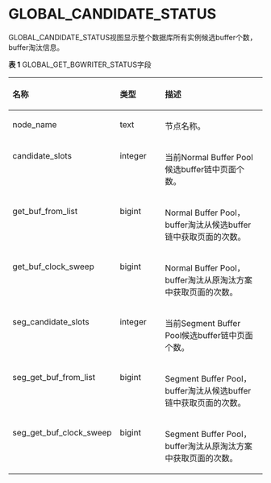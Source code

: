 # GLOBAL\_CANDIDATE\_STATUS

GLOBAL\_CANDIDATE\_STATUS视图显示整个数据库所有实例候选buffer个数，buffer淘汰信息。

**表 1**  GLOBAL\_GET\_BGWRITER\_STATUS字段

<a name="table95071716277"></a>
<table><thead align="left"><tr id="row650117172719"><th class="cellrowborder" valign="top" width="22.55%" id="mcps1.2.4.1.1"><p id="p1505176271"><a name="p1505176271"></a><a name="p1505176271"></a>名称</p>
</th>
<th class="cellrowborder" valign="top" width="20.69%" id="mcps1.2.4.1.2"><p id="p350141722716"><a name="p350141722716"></a><a name="p350141722716"></a>类型</p>
</th>
<th class="cellrowborder" valign="top" width="56.76%" id="mcps1.2.4.1.3"><p id="p150141710279"><a name="p150141710279"></a><a name="p150141710279"></a>描述</p>
</th>
</tr>
</thead>
<tbody><tr id="row150181752713"><td class="cellrowborder" valign="top" width="22.55%" headers="mcps1.2.4.1.1 "><p id="p20501717152716"><a name="p20501717152716"></a><a name="p20501717152716"></a>node_name</p>
</td>
<td class="cellrowborder" valign="top" width="20.69%" headers="mcps1.2.4.1.2 "><p id="p165031792718"><a name="p165031792718"></a><a name="p165031792718"></a>text</p>
</td>
<td class="cellrowborder" valign="top" width="56.76%" headers="mcps1.2.4.1.3 "><p id="p145010176270"><a name="p145010176270"></a><a name="p145010176270"></a>节点名称。</p>
</td>
</tr>
<tr id="row1850161732714"><td class="cellrowborder" valign="top" width="22.55%" headers="mcps1.2.4.1.1 "><p id="p450817152719"><a name="p450817152719"></a><a name="p450817152719"></a>candidate_slots</p>
</td>
<td class="cellrowborder" valign="top" width="20.69%" headers="mcps1.2.4.1.2 "><p id="p077918823010"><a name="p077918823010"></a><a name="p077918823010"></a>integer</p>
</td>
<td class="cellrowborder" valign="top" width="56.76%" headers="mcps1.2.4.1.3 "><p id="p145071752718"><a name="p145071752718"></a><a name="p145071752718"></a>当前Normal Buffer Pool候选buffer链中页面个数。</p>
</td>
</tr>
<tr id="row13501017192710"><td class="cellrowborder" valign="top" width="22.55%" headers="mcps1.2.4.1.1 "><p id="p950141762710"><a name="p950141762710"></a><a name="p950141762710"></a>get_buf_from_list</p>
</td>
<td class="cellrowborder" valign="top" width="20.69%" headers="mcps1.2.4.1.2 "><p id="p135012174277"><a name="p135012174277"></a><a name="p135012174277"></a>bigint</p>
</td>
<td class="cellrowborder" valign="top" width="56.76%" headers="mcps1.2.4.1.3 "><p id="p550317192715"><a name="p550317192715"></a><a name="p550317192715"></a>Normal Buffer Pool，buffer淘汰从候选buffer链中获取页面的次数。</p>
</td>
</tr>
<tr id="row1750141772714"><td class="cellrowborder" valign="top" width="22.55%" headers="mcps1.2.4.1.1 "><p id="p16501517112711"><a name="p16501517112711"></a><a name="p16501517112711"></a>get_buf_clock_sweep</p>
</td>
<td class="cellrowborder" valign="top" width="20.69%" headers="mcps1.2.4.1.2 "><p id="p175041712716"><a name="p175041712716"></a><a name="p175041712716"></a>bigint</p>
</td>
<td class="cellrowborder" valign="top" width="56.76%" headers="mcps1.2.4.1.3 "><p id="p050617162714"><a name="p050617162714"></a><a name="p050617162714"></a>Normal Buffer Pool，buffer淘汰从原淘汰方案中获取页面的次数。</p>
</td>
</tr>
<tr id="row19501317112710"><td class="cellrowborder" valign="top" width="22.55%" headers="mcps1.2.4.1.1 "><p id="p14501017202719"><a name="p14501017202719"></a><a name="p14501017202719"></a>seg_candidate_slots</p>
</td>
<td class="cellrowborder" valign="top" width="20.69%" headers="mcps1.2.4.1.2 "><p id="p16208824303"><a name="p16208824303"></a><a name="p16208824303"></a>integer</p>
</td>
<td class="cellrowborder" valign="top" width="56.76%" headers="mcps1.2.4.1.3 "><p id="p250121742718"><a name="p250121742718"></a><a name="p250121742718"></a>当前Segment Buffer Pool候选buffer链中页面个数。</p>
</td>
</tr>
<tr id="row105041714277"><td class="cellrowborder" valign="top" width="22.55%" headers="mcps1.2.4.1.1 "><p id="p250717112710"><a name="p250717112710"></a><a name="p250717112710"></a>seg_get_buf_from_list</p>
</td>
<td class="cellrowborder" valign="top" width="20.69%" headers="mcps1.2.4.1.2 "><p id="p95117173277"><a name="p95117173277"></a><a name="p95117173277"></a>bigint</p>
</td>
<td class="cellrowborder" valign="top" width="56.76%" headers="mcps1.2.4.1.3 "><p id="p551101742718"><a name="p551101742718"></a><a name="p551101742718"></a>Segment Buffer Pool，buffer淘汰从候选buffer链中获取页面的次数。</p>
</td>
</tr>
<tr id="row12335949202917"><td class="cellrowborder" valign="top" width="22.55%" headers="mcps1.2.4.1.1 "><p id="p13352049102912"><a name="p13352049102912"></a><a name="p13352049102912"></a>seg_get_buf_clock_sweep</p>
</td>
<td class="cellrowborder" valign="top" width="20.69%" headers="mcps1.2.4.1.2 "><p id="p118599567297"><a name="p118599567297"></a><a name="p118599567297"></a>bigint</p>
</td>
<td class="cellrowborder" valign="top" width="56.76%" headers="mcps1.2.4.1.3 "><p id="p3336649132918"><a name="p3336649132918"></a><a name="p3336649132918"></a>Segment Buffer Pool，buffer淘汰从原淘汰方案中获取页面的次数。</p>
</td>
</tr>
</tbody>
</table>

